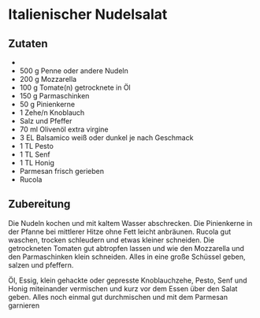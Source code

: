 # Italienischer Nudelsalat

## Zutaten

- 
- 500 g	Penne oder andere Nudeln
- 200 g	Mozzarella
- 100 g	Tomate(n) getrocknete in Öl
- 150 g	Parmaschinken
- 50 g	Pinienkerne
- 1 Zehe/n	Knoblauch
- Salz und Pfeffer
- 70 ml	Olivenöl extra virgine
- 3 EL	Balsamico weiß oder dunkel je nach Geschmack
- 1 TL	Pesto
- 1 TL	Senf
- 1 TL	Honig
- Parmesan frisch gerieben
- Rucola

## Zubereitung


Die Nudeln kochen und mit kaltem Wasser abschrecken. Die Pinienkerne in der Pfanne bei mittlerer Hitze ohne Fett leicht anbräunen. Rucola gut waschen, trocken schleudern und etwas kleiner schneiden. Die getrockneten Tomaten gut abtropfen lassen und wie den Mozzarella und den Parmaschinken klein schneiden. Alles in eine große Schüssel geben, salzen und pfeffern.

Öl, Essig, klein gehackte oder gepresste Knoblauchzehe, Pesto, Senf und Honig miteinander vermischen und kurz vor dem Essen über den Salat geben. Alles noch einmal gut durchmischen und mit dem Parmesan garnieren
